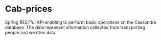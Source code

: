 # Cab-prices

Spring RESTful API enabling to perform basic operations on the Cassandra database. The data represent information collected from transporting people and weather data.
